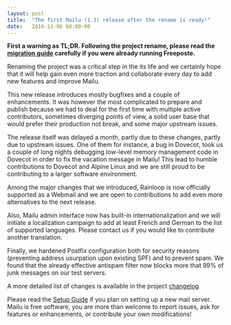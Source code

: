 ```yaml
---
layout: post
title:  "The first Mailu (1.3) release after the rename is ready!"
date:   2016-11-06 08:00:00
---
```


**First a warning as TL;DR. Following the project rename, please read
the [migration guide](https://github.com/Mailu/Mailu/wiki/Migrate-from-Freeposte-to-Mailu)
carefully if you were already running Freeposte.**

Renaming the project was a critical step in the its life and we
certainly hope that it will help gain even more traction and collaborate
every day to add new features and improve Mailu.

This new release introduces mostly bugfixes and a couple of enhancements.
It was however the most complicated to prepare and publish because we had
to deal for the first time with multiple active contributors, sometimes
diverging points of view, a solid user base that would prefer their production
not break, and some major upstream issues.

The release itself was delayed a month, partly due to these changes, partly due
to upstream issues. One of them for instance, a bug in Dovecot, took us a
couple of long nights debugging low-level memory management code in Dovecot in
order to fix the vacation message in Mailu! This lead to humble contributions
to Dovecot and Alpine Linux and we are still proud to be contributing to a
larger software environment.

Among the major changes that we introduced, Rainloop is now officially
supported as a Webmail and we are open to contributions to add even more
alternatives to the next release.

Also, Mailu admin interface now has built-in internationalization and we will
initiate a localization campaign to add at least French and German to the list
of supported languages. Please contact us if you would like to contribute
another translation.

Finally, we hardened Postfix configuration both for security reasons
(preventing address usurpation upon existing SPF) and to prevent spam. We
found that the already effective antispam filter now blocks more that 99% of
junk messages on our test servers.

A more detailed list of changes is available in the project [changelog](https://github.com/mailu/mailu/blob/master/CHANGELOG.md).

Please read the [Setup Guide](https://github.com/mailu/mailu/wiki/Setup-Guide)
if you plan on setting up a new mail server. Mailu is free software,
you are more than welcome to report issues, ask for features or enhancements,
or contribute your own modifications!
